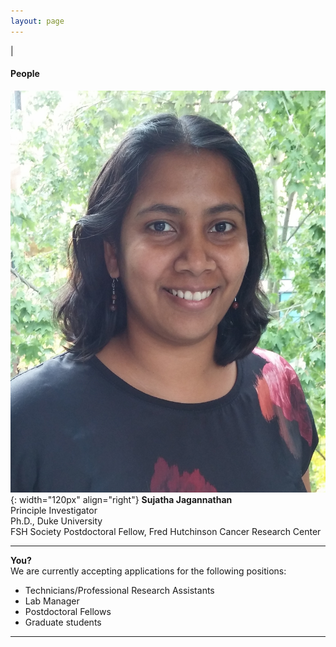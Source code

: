 ```yaml
---
layout: page
---
```

|

#### People

![Suja Jagannathan](/img/SJ_photo_for_flyer.jpg){: width="120px" align="right"}
**Sujatha Jagannathan**  
Principle Investigator  
Ph.D., Duke University    
FSH Society Postdoctoral Fellow, Fred Hutchinson Cancer Research Center  
  
  
  
----

**You?**  
We are currently accepting applications for the following positions:
- Technicians/Professional Research Assistants  
- Lab Manager  
- Postdoctoral Fellows  
- Graduate students  

----
